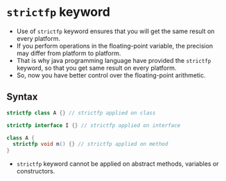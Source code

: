# `strictfp` keyword

- Use of `strictfp` keyword ensures that you will get the same result on every platform.
- If you perform operations in the floating-point variable, the precision may differ from platform to platform.
- That is why java programming language have provided the `strictfp` keyword, so that you get same result on every platform.
- So, now you have better control over the floating-point arithmetic.

## Syntax

```java
strictfp class A {} // strictfp applied on class

strictfp interface I {} // strictfp applied on interface

class A {
  strictfp void m() {} // strictfp applied on method
}
```

- `strictfp` keyword cannot be applied on abstract methods, variables or constructors.
